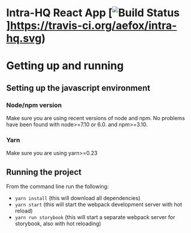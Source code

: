 # Intra-HQ React App [![Build Status](https://travis-ci.org/aefox/intra-hq.svg?branch=develop)]https://travis-ci.org/aefox/intra-hq.svg)

# Getting up and running

## Setting up the javascript environment

### Node/npm version
Make sure you are using recent versions of node and npm. No problems have been found with node>=7.10 or 6.0. and npm>=3.10.

### Yarn
Make sure you are using yarn>=0.23

## Running the project

From the command line run the following:
- `yarn install` (this will download all dependencies)
- `yarn start` (this will start the webpack development server with hot reload)
- `yarn run storybook` (this will start a separate webpack server for storybook, also with hot reloading)

